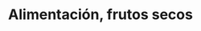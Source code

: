 ---
title: "Alimentación, frutos secos"
url: /talavera-de-la-reina/alimentacion-frutos-secos/
shop: Lebensmittel
---